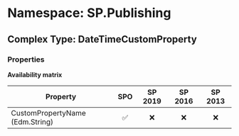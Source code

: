 # Namespace: SP.Publishing

## Complex Type: DateTimeCustomProperty

### Properties

**Availability matrix**

Property | SPO | SP 2019 | SP 2016 | SP 2013
----------|:---:|:-------:|:-------:|:-------:
CustomPropertyName (Edm.String) | ✅ | ❌ | ❌ | ❌